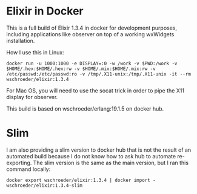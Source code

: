 # Elixir in Docker

This is a full build of Elixir 1.3.4 in docker for development purposes,
including applications like observer on top of a working wxWidgets
installation.

How I use this in Linux:

    docker run -u 1000:1000 -e DISPLAY=:0 -w /work -v $PWD:/work -v $HOME/.hex:$HOME/.hex:rw -v $HOME/.mix:$HOME/.mix:rw -v /etc/passwd:/etc/passwd:ro -v /tmp/.X11-unix:/tmp/.X11-unix -it --rm wschroeder/elixir:1.3.4


For Mac OS, you will need to use the socat trick in order to pipe the X11
display for observer.

This build is based on wschroeder/erlang:19.1.5 on docker hub.


# Slim

I am also providing a slim version to docker hub that is not the result of an
automated build because I do not know how to ask hub to automate re-exporting.
The slim version is the same as the main version, but I ran this command
locally:

    docker export wschroeder/elixir:1.3.4 | docker import - wschroeder/elixir:1.3.4-slim

